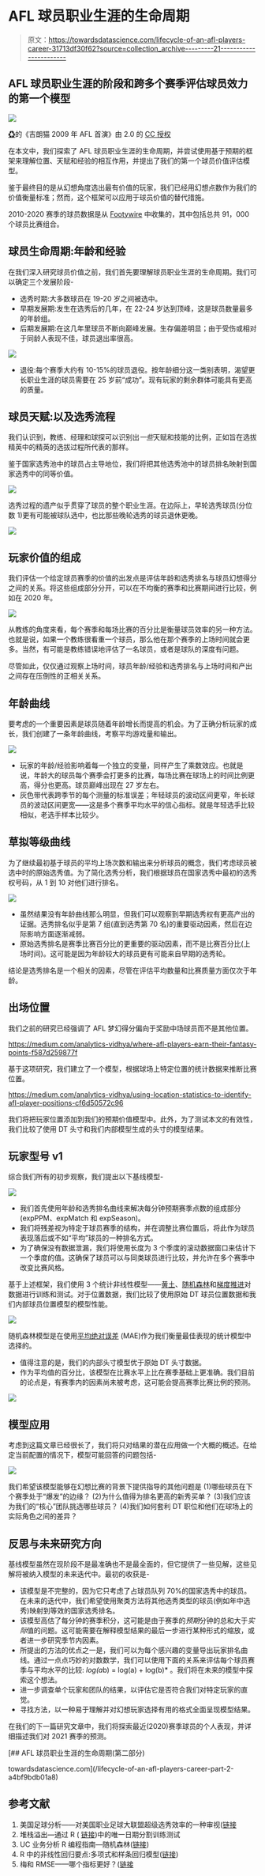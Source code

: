 # AFL 球员职业生涯的生命周期

> 原文：<https://towardsdatascience.com/lifecycle-of-an-afl-players-career-31713df30f62?source=collection_archive---------21----------------------->

## AFL 球员职业生涯的阶段和跨多个赛季评估球员效力的第一个模型

![](img/c7622183ed2139d29a9f784464364c03.png)

[♻](https://www.flickr.com/photos/11845250@N00)的《吉朗猫 2009 年 AFL 首演》由 2.0 的 [CC 授权](https://creativecommons.org/licenses/by/2.0/?ref=ccsearch&atype=rich)

在本文中，我们探索了 AFL 球员职业生涯的生命周期，并尝试使用基于预期的框架来理解位置、天赋和经验的相互作用，并提出了我们的第一个球员价值评估模型。

鉴于最终目的是从幻想角度选出最有价值的玩家，我们已经用幻想点数作为我们的价值衡量标准；然而，这个框架可以应用于球员价值的替代措施。

2010-2020 赛季的球员数据是从 [Footywire](https://www.footywire.com/) 中收集的，其中包括总共 91，000 个球员比赛组合。

## **球员生命周期:年龄和经验**

在我们深入研究球员价值之前，我们首先要理解球员职业生涯的生命周期。我们可以确定三个发展阶段-

*   选秀时期:大多数球员在 19-20 岁之间被选中。
*   早期发展期:发生在选秀后的几年，在 22-24 岁达到顶峰，这是球员数量最多的年龄组。
*   后期发展期:在这几年里球员不断向巅峰发展。生存偏差明显；由于受伤或相对于同龄人表现不佳，球员退出率很高。

![](img/02818e4e6fc98297862f693ac8a0023a.png)

*   退役:每个赛季大约有 10-15%的球员退役。按年龄细分这一类别表明，渴望更长职业生涯的球员需要在 25 岁前“成功”。现有玩家的剩余群体可能具有更高的质量。

## **球员天赋:以及选秀流程**

我们认识到，教练、经理和球探可以识别出*一些*天赋和技能的比例，正如旨在选拔精英中的精英的选拔过程所代表的那样。

鉴于国家选秀池中的球员占主导地位，我们将把其他选秀池中的球员排名映射到国家选秀中的同等价值。

![](img/9101861dea1203de053130fe721e88ef.png)

选秀过程的遗产似乎贯穿了球员的整个职业生涯。在边际上，早轮选秀球员(分位数 1)更有可能被球队选中，也比那些晚轮选秀的球员退休更晚。

![](img/f6deab4a48e470848483793f620ee756.png)

## **玩家价值的组成**

我们评估一个给定球员赛季的价值的出发点是评估年龄和选秀排名与球员幻想得分之间的关系。将这些组成部分分开，可以在不均衡的赛季和比赛期间进行比较，例如在 2020 年。

![](img/69be7f464edd85ad445830b51f91a127.png)

从教练的角度来看，每个赛季和每场比赛的百分比是衡量球员效率的另一种方法。也就是说，如果一个教练很看重一个球员，那么他在那个赛季的上场时间就会更多。当然，有可能是教练错误地评估了一名球员，或者是球队的深度有问题。

尽管如此，仅仅通过观察上场时间，球员年龄/经验和选秀排名与上场时间和产出之间存在压倒性的正相关关系。

## 年龄曲线

要考虑的一个重要因素是球员随着年龄增长而提高的机会。为了正确分析玩家的成长，我们创建了一条年龄曲线，考察平均游戏量和输出。

![](img/45ed8b519f13aa21e0ae1b2d579c759b.png)

*   玩家的年龄/经验影响着每一个独立的变量，同样产生了乘数效应。也就是说，年龄大的球员每个赛季会打更多的比赛，每场比赛在球场上的时间比例更高，得分也更高。球员巅峰出现在 27 岁左右。
*   灰色带代表跨季节的每个测量的标准误差；年轻球员的波动区间更窄，年长球员的波动区间更宽——这是多个赛季平均水平的信心指标。就是年轻选手比较相似，老选手样本比较少。

## **草拟等级曲线**

为了继续最初基于球员的平均上场次数和输出来分析球员的概念，我们考虑球员被选中时的原始选秀值。为了简化选秀分析，我们根据球员在国家选秀中最初的选秀权号码，从 1 到 10 对他们进行排名。

![](img/e6949a08e9aba6e59e3857642b45cc43.png)

*   虽然结果没有年龄曲线那么明显，但我们可以观察到早期选秀权有更高产出的证据。选秀排名似乎是第 7 组(直到选秀第 70 名)的重要驱动因素，然后在边际影响方面逐渐减弱。
*   原始选秀排名是赛季比赛百分比的更重要的驱动因素，而不是比赛百分比(上场时间)。这可能是因为年龄较大的球员更有可能来自早期的选秀轮。

结论是选秀排名是一个相关的因素，尽管在评估平均数量和比赛质量方面仅次于年龄。

## **出场位置**

我们之前的研究已经强调了 AFL 梦幻得分偏向于奖励中场球员而不是其他位置。

<https://medium.com/analytics-vidhya/where-afl-players-earn-their-fantasy-points-f587d259877f>  

基于这项研究，我们建立了一个模型，根据球场上特定位置的统计数据来推断比赛位置。

<https://medium.com/analytics-vidhya/using-location-statistics-to-identify-afl-player-positions-cf6d50572c96>  

我们将把玩家位置添加到我们的预期价值模型中。此外，为了测试本文的有效性，我们比较了使用 DT 头寸和我们内部模型生成的头寸的模型结果。

## **玩家型号 v1**

综合我们所有的初步观察，我们提出以下基线模型-

![](img/c8125ac578a737cb156c2d83c0e0f200.png)

*   我们首先使用年龄和选秀排名曲线来解决每分钟预期赛季点数的组成部分(expPPM、expMatch 和 expSeason)。
*   我们将残差视为特定于球员赛季的结构，并在调整比赛位置后，将此作为球员表现落后或不如“平均”球员的一种排名方式。
*   为了确保没有数据泄漏，我们将使用长度为 3 个季度的滚动数据窗口来估计下一个季度的值。这确保了球员可以与同类球员进行比较，并允许在多个赛季中改变比赛风格。

基于上述框架，我们使用 3 个统计非线性模型——[黄土](https://en.wikipedia.org/wiki/Local_regression)、[随机森林](https://en.wikipedia.org/wiki/Random_forest)和[梯度推进](https://en.wikipedia.org/wiki/Gradient_boosting)对数据进行训练和测试。对于位置数据，我们比较了使用原始 DT 球员位置数据和我们内部球员位置模型的模型性能。

![](img/0cc8f8f1cf3c221d55ad02e9fa1c16a0.png)

随机森林模型是在使用[平均绝对误差](https://medium.com/human-in-a-machine-world/mae-and-rmse-which-metric-is-better-e60ac3bde13d) (MAE)作为我们衡量最佳表现的统计模型中选择的。

*   值得注意的是，我们的内部头寸模型优于原始 DT 头寸数据。
*   作为平均值的百分比，该模型在比赛水平上比在赛季基础上更准确。我们目前的论点是，有赛季内的因素尚未被考虑，这可能会提高赛季比赛比例的预测。

![](img/a91d4f487f103a7f48707a5237f146a2.png)

## **模型应用**

考虑到这篇文章已经很长了，我们将只对结果的潜在应用做一个大概的概述。在给定当前配置的情况下，模型可能回答的问题包括-

![](img/3ea13dc5e3280c6e84cac7c50e971385.png)

我们希望该模型能够在幻想比赛的背景下提供指导的其他问题是
(1)哪些球员在下个赛季处于“爆发”的边缘？
(2)为什么值得为排名更高的新秀买单？
(3)我们应该为我们的“核心”团队挑选哪些球员？
(4)我们如何套利 DT 职位和他们在球场上的实际角色之间的差异？

## **反思与未来研究方向**

基线模型虽然在现阶段不是最准确也不是最全面的，但它提供了一些见解，这些见解将被纳入模型的未来迭代中。最初的收获是-

*   该模型是不完整的，因为它只考虑了占球员队列 70%的国家选秀中的球员。在未来的迭代中，我们希望使用聚类方法将其他选秀类型的球员(例如年中选秀)映射到等效的国家选秀排名。
*   该模型高估了每分钟的赛季积分，这可能是由于赛季的*预期*分钟的总和大于*实际*值的问题。这可能需要在解释模型结果的最后一步进行某种形式的缩放，或者进一步研究季节内因素。
*   所提出的方法的优点之一是，我们可以为每个感兴趣的变量导出玩家排名曲线。通过一点点巧妙的对数数学，我们可以使用下面的关系来评估每个球员赛季与平均水平的比较: *log(a*b) = log(a) + log(b)* 。我们将在未来的模型中探索这个想法。
*   进一步调查单个玩家和团队的结果，以评估它是否符合我们对特定玩家的直觉。
*   寻找方法，以一种易于理解并对幻想玩家选择有用的格式全面呈现模型结果。

在我们的下一篇研究文章中，我们将探索最近(2020)赛季球员的个人表现，并详细描述我们对 2021 赛季的预测。

</lifecycle-of-an-afl-players-career-part-2-a4bf9bdb01a8> [## AFL 球员职业生涯的生命周期(第二部分)

towardsdatascience.com](/lifecycle-of-an-afl-players-career-part-2-a4bf9bdb01a8) 

## **参考文献**

1.  美国足球分析——对美国职业足球大联盟超级选秀效率的一种审视([链接](https://www.americansocceranalysis.com/home/2020/10/25/super-or-just-draft)
2.  堆栈溢出—通过 R ( [链接](https://stackoverflow.com/questions/61096540/train-and-test-splits-by-unique-dates-not-observations-in-r))中的唯一日期分割训练测试
3.  UC 业务分析 R 编程指南—随机森林([链接](https://uc-r.github.io/random_forests))
4.  R 中的非线性回归要点:多项式和样条回归模型([链接](http://www.sthda.com/english/articles/40-regression-analysis/162-nonlinear-regression-essentials-in-r-polynomial-and-spline-regression-models/))
5.  梅和 RMSE——哪个指标更好？([链接](https://medium.com/human-in-a-machine-world/mae-and-rmse-which-metric-is-better-e60ac3bde13d)